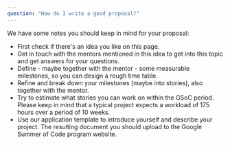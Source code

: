```yaml
---
question: "How do I write a good proposal?"
---
```


We have some notes you should keep in mind for your proposal:

* First check if there's an idea you like on this page.
* Get in touch with the mentors mentioned in this idea to get into this topic and get answers for your questions.
* Define - maybe together with the mentor - some measurable milestones, so you can design a rough time table.
* Refine and break down your milestones (maybe into stories), also together with the mentor.
* Try to estimate what stories you can work on within the GSoC period. Please keep in mind that a typical project expects a workload of 175 hours over a period of 10 weeks.
* Use our application template to introduce yourself and describe your project. The resulting document you should upload to the Google Summer of Code program website.
